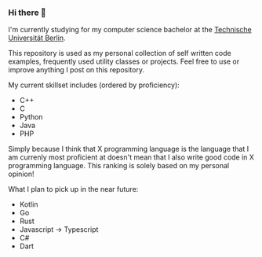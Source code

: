 ### Hi there 👋

I'm currently studying for my computer science bachelor at the [Technische Universität Berlin](https://www.tu.berlin/en/).

This repository is used as my personal collection of self written code examples, frequently used utility classes or projects. Feel free to use or improve anything I post on this repository.

My current skillset includes (ordered by proficiency):
- C++
- C
- Python
- Java
- PHP

Simply because I think that X programming language is the language that I am currenly most proficient at doesn't mean that I also write good code in X programming language. This ranking is solely based on my personal opinion!

What I plan to pick up in the near future:
- Kotlin
- Go
- Rust
- Javascript -> Typescript
- C#
- Dart
